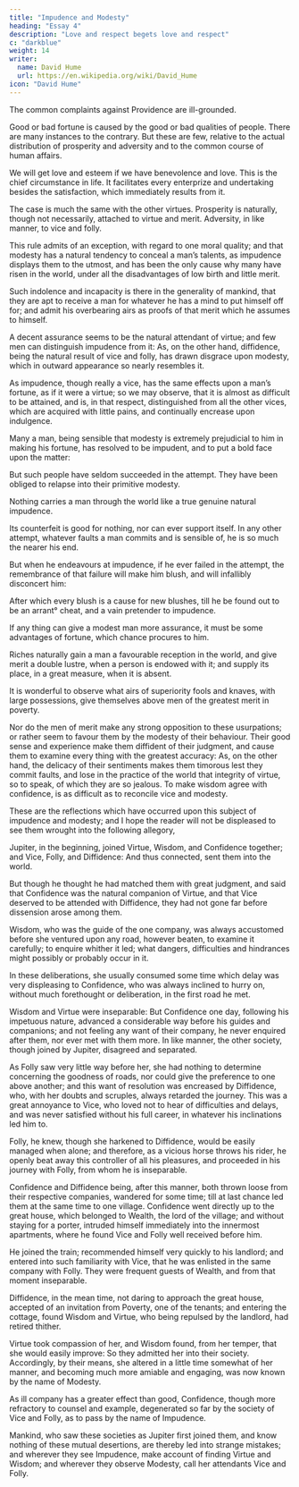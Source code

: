 ```yaml
---
title: "Impudence and Modesty"
heading: "Essay 4"
description: "Love and respect begets love and respect"
c: "darkblue"
weight: 14
writer:
  name: David Hume
  url: https://en.wikipedia.org/wiki/David_Hume
icon: "David Hume"
---
```




The common complaints against Providence are ill-grounded. 

Good or bad fortune is caused by the good or bad qualities of people. There are many instances to the contrary. But these are few, relative to the actual distribution of prosperity and adversity and to the common course of human affairs.

We will get love and esteem if we have benevolence and love. This is the chief circumstance in life. It facilitates every enterprize and undertaking besides the satisfaction, which immediately results from it. 

The case is much the same with the other virtues. Prosperity is naturally, though not necessarily, attached to virtue and merit. Adversity, in like manner, to vice and folly.

This rule admits of an exception, with regard to one moral quality; and that modesty has a natural tendency to conceal a man’s talents, as impudence displays them to the utmost, and has been the only cause why many have risen in the world, under all the disadvantages of low birth and little merit. 

Such indolence and incapacity is there in the generality of mankind, that they are apt to receive a man for whatever he has a mind to put himself off for; and admit his overbearing airs as proofs of that merit which he assumes to himself.

A decent assurance seems to be the natural attendant of virtue; and few men can distinguish impudence from it: As, on the other hand, diffidence, being the natural result of vice and folly, has drawn disgrace upon modesty, which in outward appearance so nearly resembles it.

As impudence, though really a vice, has the same effects upon a man’s fortune, as if it were a virtue; so we may observe, that it is almost as difficult to be attained, and is, in that respect, distinguished from all the other vices, which are acquired with little pains, and continually encrease upon indulgence.

Many a man, being sensible that modesty is extremely prejudicial to him in making his fortune, has resolved to be impudent, and to put a bold face upon the matter: 

But such people have seldom succeeded in the attempt. They have been obliged to relapse into their primitive modesty. 

Nothing carries a man through the world like a true genuine natural impudence.

Its counterfeit is good for nothing, nor can ever support itself. In any other attempt, whatever faults a man commits and is sensible of, he is so much the nearer his end. 

But when he endeavours at impudence, if he ever failed in the attempt, the remembrance of that failure will make him blush, and will infallibly disconcert him: 

After which every blush is a cause for new blushes, till he be found out to be an arrant° cheat, and a vain pretender to impudence.

If any thing can give a modest man more assurance, it must be some advantages of fortune, which chance procures to him.

Riches naturally gain a man a favourable reception in the world, and give merit a double lustre, when a person is endowed with it; and supply its place, in a great measure, when it is absent. 

It is wonderful to observe what airs of superiority fools and knaves, with large possessions, give themselves above men of the greatest merit in poverty. 

Nor do the men of merit make any strong opposition to these usurpations; or rather seem to favour them by the modesty of their behaviour. Their good sense and experience make them diffident of their judgment, and cause them to examine every thing with the greatest accuracy: As, on the other hand, the delicacy of their sentiments makes them timorous lest they commit faults, and lose in the practice of the world that integrity of virtue, so to speak, of which they are so jealous. To make wisdom agree with confidence, is as difficult as to reconcile vice and modesty.

These are the reflections which have occurred upon this subject of impudence and modesty; and I hope the reader will not be displeased to see them wrought into the following allegory,

Jupiter, in the beginning, joined Virtue, Wisdom, and Confidence together; and Vice, Folly, and Diffidence: And thus connected, sent them into the world. 

But though he thought he had matched them with great judgment, and said that Confidence was the natural companion of Virtue, and that Vice deserved to be attended with Diffidence, they had not gone far before dissension arose among them. 

Wisdom, who was the guide of the one company, was always accustomed before she ventured upon any road, however beaten, to examine it carefully; to enquire whither it led; what dangers, difficulties and hindrances might possibly or probably occur in it. 

In these deliberations, she usually consumed some time which delay was very displeasing to Confidence, who was always inclined to hurry on, without much forethought or deliberation, in the first road he met. 

Wisdom and Virtue were inseparable: But Confidence one day, following his impetuous nature, advanced a considerable way before his guides and companions; and not feeling any want of their company, he never enquired after them, nor ever met with them more. In like manner, the other society, though joined by Jupiter, disagreed and separated. 

As Folly saw very little way before her, she had nothing to determine concerning the goodness of roads, nor could give the preference to one above another; and this want of resolution was encreased by Diffidence, who, with her doubts and scruples, always retarded the journey. This was a great annoyance to Vice, who loved not to hear of difficulties and delays, and was never satisfied without his full career, in whatever his inclinations led him to. 

Folly, he knew, though she harkened to Diffidence, would be easily managed when alone; and therefore, as a vicious horse throws his rider, he openly beat away this controller of all his pleasures, and proceeded in his journey with Folly, from whom he is inseparable. 

Confidence and Diffidence being, after this manner, both thrown loose from their respective companies, wandered for some time; till at last chance led them at the same time to one village. Confidence went directly up to the great house, which belonged to Wealth, the lord of the village; and without staying for a porter, intruded himself immediately into the innermost apartments, where he found Vice and Folly well received before him. 

He joined the train; recommended himself very quickly to his landlord; and entered into such familiarity with Vice, that he was enlisted in the same company with Folly. They were frequent guests of Wealth, and from that moment inseparable. 

Diffidence, in the mean time, not daring to approach the great house, accepted of an invitation from Poverty, one of the tenants; and entering the cottage, found Wisdom and Virtue, who being repulsed by the landlord, had retired thither. 

Virtue took compassion of her, and Wisdom found, from her temper, that she would easily improve: So they admitted her into their society. Accordingly, by their means, she altered in a little time somewhat of her manner, and becoming much more amiable and engaging, was now known by the name of Modesty.

As ill company has a greater effect than good, Confidence, though more refractory to counsel and example, degenerated so far by the society of Vice and Folly, as to pass by the name of Impudence. 

Mankind, who saw these societies as Jupiter first joined them, and know nothing of these mutual desertions, are thereby led into strange mistakes; and wherever they see Impudence, make account of finding Virtue and Wisdom; and wherever they observe Modesty, call her attendants Vice and Folly.